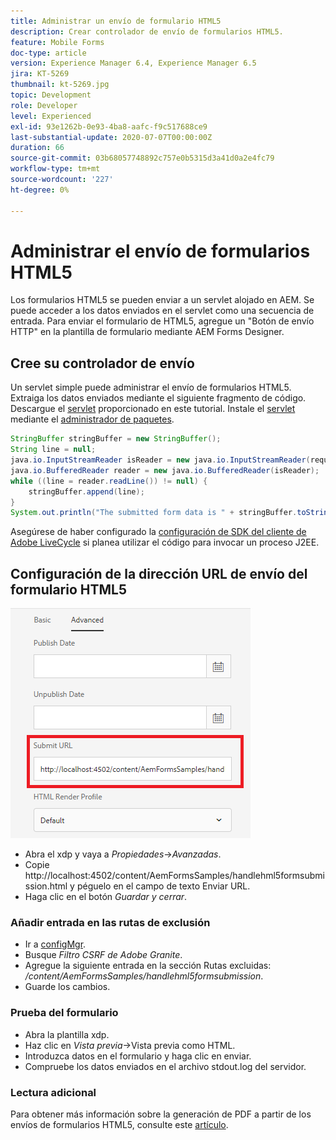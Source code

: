 ```yaml
---
title: Administrar un envío de formulario HTML5
description: Crear controlador de envío de formularios HTML5.
feature: Mobile Forms
doc-type: article
version: Experience Manager 6.4, Experience Manager 6.5
jira: KT-5269
thumbnail: kt-5269.jpg
topic: Development
role: Developer
level: Experienced
exl-id: 93e1262b-0e93-4ba8-aafc-f9c517688ce9
last-substantial-update: 2020-07-07T00:00:00Z
duration: 66
source-git-commit: 03b68057748892c757e0b5315d3a41d0a2e4fc79
workflow-type: tm+mt
source-wordcount: '227'
ht-degree: 0%

---
```



# Administrar el envío de formularios HTML5

Los formularios HTML5 se pueden enviar a un servlet alojado en AEM. Se puede acceder a los datos enviados en el servlet como una secuencia de entrada. Para enviar el formulario de HTML5, agregue un &quot;Botón de envío HTTP&quot; en la plantilla de formulario mediante AEM Forms Designer.

## Cree su controlador de envío

Un servlet simple puede administrar el envío de formularios HTML5. Extraiga los datos enviados mediante el siguiente fragmento de código. Descargue el [servlet](assets/html5-submit-handler.zip) proporcionado en este tutorial. Instale el [servlet](assets/html5-submit-handler.zip) mediante el [administrador de paquetes](http://localhost:4502/crx/packmgr/index.jsp).

```java
StringBuffer stringBuffer = new StringBuffer();
String line = null;
java.io.InputStreamReader isReader = new java.io.InputStreamReader(request.getInputStream(), "UTF-8");
java.io.BufferedReader reader = new java.io.BufferedReader(isReader);
while ((line = reader.readLine()) != null) {
    stringBuffer.append(line);
}
System.out.println("The submitted form data is " + stringBuffer.toString());
```

Asegúrese de haber configurado la [configuración de SDK del cliente de Adobe LiveCycle](https://helpx.adobe.com/es/aem-forms/6/submit-form-data-livecycle-process.html) si planea utilizar el código para invocar un proceso J2EE.

## Configuración de la dirección URL de envío del formulario HTML5

![Enviar URL](assets/submit-url.PNG)

- Abra el xdp y vaya a _Propiedades_->_Avanzadas_.
- Copie http://localhost:4502/content/AemFormsSamples/handlehml5formsubmission.html y péguelo en el campo de texto Enviar URL.
- Haga clic en el botón _Guardar y cerrar_.

### Añadir entrada en las rutas de exclusión

- Ir a [configMgr](http://localhost:4502/system/console/configMgr).
- Busque _Filtro CSRF de Adobe Granite_.
- Agregue la siguiente entrada en la sección Rutas excluidas: _/content/AemFormsSamples/handlehml5formsubmission_.
- Guarde los cambios.

### Prueba del formulario

- Abra la plantilla xdp.
- Haz clic en _Vista previa_->Vista previa como HTML.
- Introduzca datos en el formulario y haga clic en enviar.
- Compruebe los datos enviados en el archivo stdout.log del servidor.

### Lectura adicional

Para obtener más información sobre la generación de PDF a partir de los envíos de formularios HTML5, consulte este [artículo](https://experienceleague.adobe.com/docs/experience-manager-learn/forms/document-services/generate-pdf-from-mobile-form-submission-article.html?lang=es).

